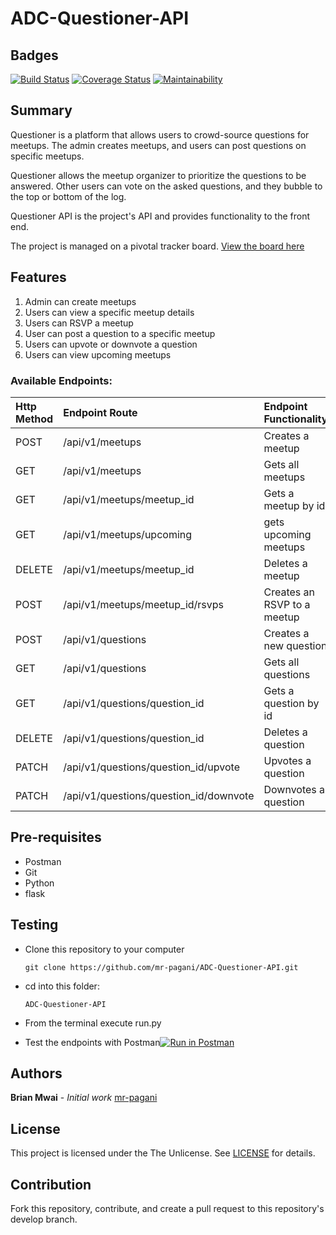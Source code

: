 # ADC-Questioner-API

Badges
---------------
[![Build Status](https://travis-ci.org/mr-pagani/ADC-Questioner-API.svg?branch=develop)](https://travis-ci.org/mr-pagani/ADC-Questioner-API)  [![Coverage Status](https://coveralls.io/repos/github/mr-pagani/ADC-Questioner-API/badge.svg?branch=develop&service=github)](https://coveralls.io/github/mr-pagani/ADC-Questioner-API?branch=develop)  [![Maintainability](https://api.codeclimate.com/v1/badges/a99a88d28ad37a79dbf6/maintainability)](https://codeclimate.com/github/codeclimate/codeclimate/maintainability)

Summary
---------------
Questioner is a platform that allows users to crowd-source questions for meetups. The admin creates meetups, and users can post questions on specific meetups.

Questioner allows the meetup organizer to prioritize the questions to be answered. Other users can vote on the asked questions, and they bubble to the top or bottom of the log.

Questioner API is the project's API and provides functionality to the front end.

The project is managed on a pivotal tracker board. [View the board here](https://www.pivotaltracker.com/n/projects/2235290)



Features
----------------
1. Admin can create meetups
2. Users can view a specific meetup details
3. Users can RSVP a meetup
4. User can post a question to a specific meetup
5. Users can upvote or downvote a question
6. Users can view upcoming meetups



### Available Endpoints:

| Http Method | Endpoint Route                         | Endpoint Functionality      |
| :---------- | :------------------------------------- | :-------------------------- |
| POST        | /api/v1/meetups                        | Creates a meetup            |
| GET         | /api/v1/meetups                        | Gets all meetups            |
| GET         | /api/v1/meetups/meetup_id              | Gets a meetup by id         |
| GET         | /api/v1/meetups/upcoming               | gets upcoming meetups       |
| DELETE      | /api/v1/meetups/meetup_id              | Deletes a meetup            |
| POST        | /api/v1/meetups/meetup_id/rsvps        | Creates an RSVP to a meetup |
| POST        | /api/v1/questions                      | Creates a new question      |
| GET         | /api/v1/questions                      | Gets all questions          |
| GET         | /api/v1/questions/question_id          | Gets a question by id       |
| DELETE      | /api/v1/questions/question_id          | Deletes a question          |
| PATCH       | /api/v1/questions/question_id/upvote   | Upvotes a question          |
| PATCH       | /api/v1/questions/question_id/downvote | Downvotes a question        |



Pre-requisites
-------------
- Postman
- Git
- Python
- flask

Testing
----------------
- Clone this repository to your computer
    ```
    git clone https://github.com/mr-pagani/ADC-Questioner-API.git
    ```

- cd into this folder:
    ```
    ADC-Questioner-API
    ```

- From the terminal execute run.py

- Test the endpoints with Postman[![Run in Postman](https://run.pstmn.io/button.svg)](https://app.getpostman.com/run-collection/52a74d96a869744dedfe)

Authors
----------------
**Brian Mwai** - _Initial work_ [mr-pagani](https://github.com/mr-pagani)

License
----------
This project is licensed under the The Unlicense. See [LICENSE](https://github.com/mr-pagani/ADC-Questioner/blob/master/LICENSE) for details.

Contribution
---------------
Fork this repository, contribute, and create a pull request to this repository's develop branch.
